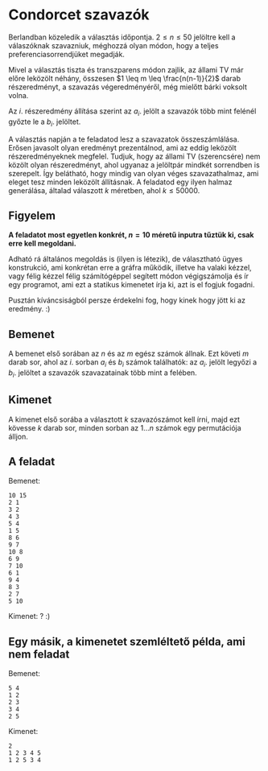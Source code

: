 # Condorcet szavazók

Berlandban közeledik a választás időpontja. $2 \leq n \leq 50$ jelöltre kell a válaszóknak
szavazniuk, méghozzá olyan módon, hogy a teljes preferenciasorrendjüket megadják.

Mivel a választás tiszta és transzparens módon zajlik, az állami TV már előre
leközölt néhány, összesen $1 \leq m \leq \frac{n(n-1)}{2}$ darab részeredményt, a szavazás végeredményéről,
még mielőtt bárki voksolt volna.

Az $i$. részeredmény állítása szerint az $a_i$. jelölt a szavazók több mint felénél
győzte le a $b_i$. jelöltet.

A választás napján a te feladatod lesz a szavazatok összeszámlálása. Erősen javasolt
olyan eredményt prezentálnod, ami az eddig leközölt részeredményeknek megfelel. Tudjuk,
hogy az állami TV (szerencsére) nem közölt olyan részeredményt, ahol ugyanaz a
jelöltpár mindkét sorrendben is szerepelt. Így belátható, hogy mindig van olyan
véges szavazathalmaz, ami eleget tesz minden leközölt állításnak. A feladatod egy ilyen
halmaz generálása, általad válaszott $k$ méretben, ahol $k \leq 50000$.

## Figyelem

**A feladatot most egyetlen konkrét, $n=10$ méretű inputra tűztük ki, csak erre kell megoldani.**

Adható rá általános megoldás is (ilyen is létezik), de választható ügyes konstrukció, ami
konkrétan erre a gráfra működik, illetve ha valaki kézzel, vagy félig kézzel félig
számítógéppel segített módon végigszámolja és ír egy programot, ami ezt a statikus
kimenetet írja ki, azt is el fogjuk fogadni.

Pusztán kíváncsiságból persze érdekelni fog, hogy kinek hogy jött ki az eredmény. :)

## Bemenet

A bemenet első sorában az $n$ és az $m$ egész számok állnak. Ezt követi $m$ darab sor, ahol az $i$. sorban $a_i$ és $b_i$ számok találhatók: az $a_i$. jelölt legyőzi a $b_i$. jelöltet a szavazók szavazatainak több mint a felében.

## Kimenet

A kimenet első sorába a választott $k$ szavazószámot kell írni, majd ezt kövesse $k$ darab sor, minden sorban az $1 \dots n$ számok egy permutációja álljon.

## A feladat

Bemenet:
```
10 15
2 1
3 2
4 3
5 4
1 5
8 6
9 7
10 8
6 9
7 10
6 1
9 4
8 3
2 7
5 10
```

Kimenet: ? :)

## Egy másik, a kimenetet szemléltető példa, ami nem feladat

Bemenet:
```
5 4
1 2
2 3
3 4
2 5
```

Kimenet:
```
2
1 2 3 4 5
1 2 5 3 4
```
